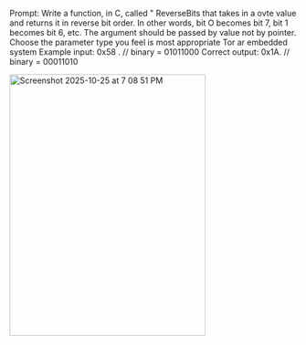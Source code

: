 Prompt: 
Write a function, in C, called " ReverseBits
that takes in a ovte value and returns it in reverse bit order. In other words, bit O becomes bit 7, bit 1 becomes bit 6, etc. The argument should be passed by value not by pointer. Choose the parameter type you feel is most appropriate Tor ar
embedded system
Example input: 0x58 . // binary =
01011000
Correct output: 0x1A. // binary =
00011010


<img width="343" height="458" alt="Screenshot 2025-10-25 at 7 08 51 PM" src="https://github.com/user-attachments/assets/13c03934-f057-4980-9421-dbc59f71d6d9" />

